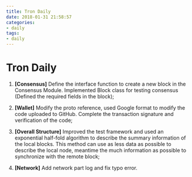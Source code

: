 ```yaml
---
title: Tron Daily
date: 2018-01-31 21:58:57
categories:
- daily
tags:
- daily
---
```

# Tron Daily
1. **[Consensus]** Define the interface function to create a new block in the Consensus Module. Implemented Block class for testing consensus (Defined the required fields in the block);

2. **[Wallet]** Modify the proto reference, used Google format to modify the code uploaded to GitHub. Complete the transaction signature and verification of the code;

3. **[Overall Structure]** Improved the test framework and used an exponential half-fold algorithm to describe the summary information of the local blocks. This method can use as less data as possible to describe the local node, meantime the much information as possible to synchronize with the remote block;

4. **[Network]** Add network part log and fix typo error.

